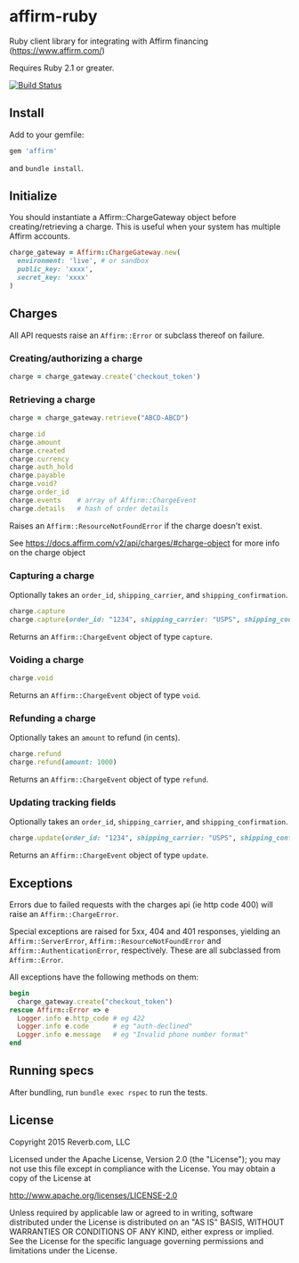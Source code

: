 # affirm-ruby

Ruby client library for integrating with Affirm financing (https://www.affirm.com/)

Requires Ruby 2.1 or greater.

[![Build Status](https://travis-ci.org/justqyx/affirm-ruby.png?branch=master)](https://travis-ci.org/justqyx/affirm-ruby)

## Install

Add to your gemfile:

```ruby
gem 'affirm'
```

and `bundle install`.

## Initialize

You should instantiate a Affirm::ChargeGateway object before creating/retrieving a charge. This is useful when your system has multiple Affirm accounts.

```ruby
charge_gateway = Affirm::ChargeGateway.new(
  environment: 'live', # or sandbox
  public_key: 'xxxx',
  secret_key: 'xxxx'
)
```

## Charges

All API requests raise an `Affirm::Error` or subclass thereof on failure.

### Creating/authorizing a charge

```ruby
charge = charge_gateway.create('checkout_token')
```

### Retrieving a charge

```ruby
charge = charge_gateway.retrieve("ABCD-ABCD")

charge.id
charge.amount
charge.created
charge.currency
charge.auth_hold
charge.payable
charge.void?
charge.order_id
charge.events    # array of Affirm::ChargeEvent
charge.details   # hash of order details
```

Raises an `Affirm::ResourceNotFoundError` if the charge doesn't exist.

See https://docs.affirm.com/v2/api/charges/#charge-object for more info on the charge object

### Capturing a charge
Optionally takes an `order_id`, `shipping_carrier`, and `shipping_confirmation`.

```ruby
charge.capture
charge.capture(order_id: "1234", shipping_carrier: "USPS", shipping_confirmation: "ABCD1234")
```

Returns an `Affirm::ChargeEvent` object of type `capture`.

### Voiding a charge

```ruby
charge.void
```

Returns an `Affirm::ChargeEvent` object of type `void`.

### Refunding a charge
Optionally takes an `amount` to refund (in cents).

```ruby
charge.refund
charge.refund(amount: 1000)
```

Returns an `Affirm::ChargeEvent` object of type `refund`.

### Updating tracking fields
Optionally takes an `order_id`, `shipping_carrier`, and `shipping_confirmation`.

```ruby
charge.update(order_id: "1234", shipping_carrier: "USPS", shipping_confirmation: "ABCD1234")
```

Returns an `Affirm::ChargeEvent` object of type `update`.

## Exceptions
Errors due to failed requests with the charges api (ie http code 400) will raise an `Affirm::ChargeError`.

Special exceptions are raised for 5xx, 404 and 401 responses, yielding an `Affirm::ServerError`,
`Affirm::ResourceNotFoundError` and `Affirm::AuthenticationError`, respectively. These are all subclassed from
`Affirm::Error`.

All exceptions have the following methods on them:

```ruby
begin
  charge_gateway.create("checkout_token")
rescue Affirm::Error => e
  Logger.info e.http_code # eg 422
  Logger.info e.code      # eg "auth-declined"
  Logger.info e.message   # eg "Invalid phone number format"
end
```

## Running specs
After bundling, run `bundle exec rspec` to run the tests.

## License
Copyright 2015 Reverb.com, LLC

Licensed under the Apache License, Version 2.0 (the "License");
you may not use this file except in compliance with the License.
You may obtain a copy of the License at

   http://www.apache.org/licenses/LICENSE-2.0

Unless required by applicable law or agreed to in writing, software
distributed under the License is distributed on an "AS IS" BASIS,
WITHOUT WARRANTIES OR CONDITIONS OF ANY KIND, either express or implied.
See the License for the specific language governing permissions and
limitations under the License.
